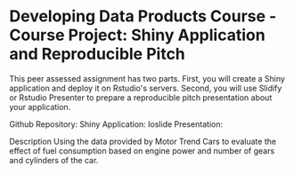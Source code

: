 # Developing Data Products Course - Course Project: Shiny Application and Reproducible Pitch

This peer assessed assignment has two parts. First, you will create a Shiny application and deploy it on Rstudio's servers. Second, you will use Slidify or Rstudio Presenter to prepare a reproducible pitch presentation about your application.

Github Repository: 
Shiny Application: 
Ioslide Presentation: 

Description
Using the data provided by Motor Trend Cars to evaluate the effect of fuel consumption based on engine power and number of gears and cylinders of the car.
